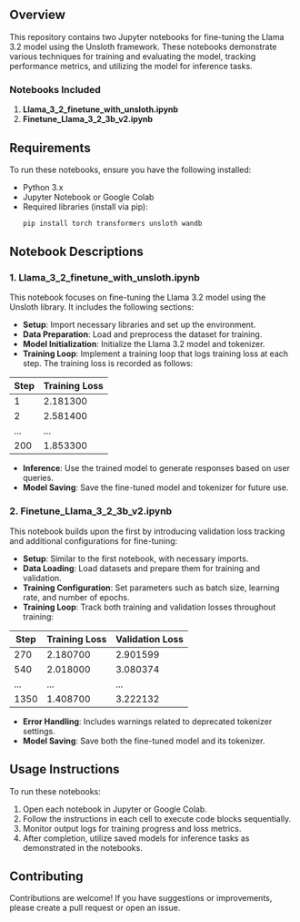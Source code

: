 ## Overview

This repository contains two Jupyter notebooks for fine-tuning the Llama 3.2 model using the Unsloth framework. These notebooks demonstrate various techniques for training and evaluating the model, tracking performance metrics, and utilizing the model for inference tasks.

### Notebooks Included

1. **Llama_3_2_finetune_with_unsloth.ipynb**
2. **Finetune_Llama_3_2_3b_v2.ipynb**

## Requirements

To run these notebooks, ensure you have the following installed:

- Python 3.x
- Jupyter Notebook or Google Colab
- Required libraries (install via pip):
  ```bash
  pip install torch transformers unsloth wandb
  ```

## Notebook Descriptions

### 1. Llama_3_2_finetune_with_unsloth.ipynb

This notebook focuses on fine-tuning the Llama 3.2 model using the Unsloth library. It includes the following sections:

- **Setup**: Import necessary libraries and set up the environment.
- **Data Preparation**: Load and preprocess the dataset for training.
- **Model Initialization**: Initialize the Llama 3.2 model and tokenizer.
- **Training Loop**: Implement a training loop that logs training loss at each step. The training loss is recorded as follows:

| Step | Training Loss |
|------|---------------|
| 1    | 2.181300      |
| 2    | 2.581400      |
| ...  | ...           |
| 200  | 1.853300      |

- **Inference**: Use the trained model to generate responses based on user queries.
- **Model Saving**: Save the fine-tuned model and tokenizer for future use.

### 2. Finetune_Llama_3_2_3b_v2.ipynb

This notebook builds upon the first by introducing validation loss tracking and additional configurations for fine-tuning:

- **Setup**: Similar to the first notebook, with necessary imports.
- **Data Loading**: Load datasets and prepare them for training and validation.
- **Training Configuration**: Set parameters such as batch size, learning rate, and number of epochs.
- **Training Loop**: Track both training and validation losses throughout training:

| Step | Training Loss | Validation Loss |
|------|---------------|-----------------|
| 270  | 2.180700      | 2.901599        |
| 540  | 2.018000      | 3.080374        |
| ...  | ...           | ...             |
| 1350 | 1.408700      | 3.222132        |

- **Error Handling**: Includes warnings related to deprecated tokenizer settings.
- **Model Saving**: Save both the fine-tuned model and its tokenizer.

## Usage Instructions

To run these notebooks:

1. Open each notebook in Jupyter or Google Colab.
2. Follow the instructions in each cell to execute code blocks sequentially.
3. Monitor output logs for training progress and loss metrics.
4. After completion, utilize saved models for inference tasks as demonstrated in the notebooks.

## Contributing

Contributions are welcome! If you have suggestions or improvements, please create a pull request or open an issue.

